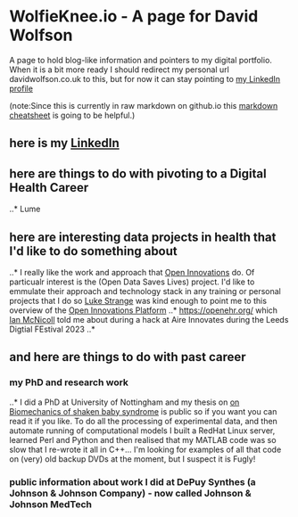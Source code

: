 # WolfieKnee.io - A page for David Wolfson
A page to hold blog-like information and pointers to my digital portfolio. When it is a bit more ready I should redirect my personal url davidwolfson.co.uk to this, but for now it can stay pointing to [my LinkedIn profile](https://www.linkedin.com/in/david-wolfson-6149a38/)

(note:Since this is currently in raw markdown on github.io this [markdown cheatsheet](https://github.com/adam-p/markdown-here/wiki/Markdown-Cheatsheet#html) is going to be helpful.)

## here is my [LinkedIn](https://www.linkedin.com/in/david-wolfson-6149a38/ "LinkedIn")

## here are things to do with pivoting to a Digital Health Career
..* Lume


## here are interesting data projects in health that I'd like to do something about
..* I really like the work and approach that [Open Innovations](https://open-innovations.org/) do. Of particualr interest is the (Open Data Saves Lives) project. I'd like to emmulate their approach and technology stack in any training or personal projects that I do so [Luke Strange](https://open-innovations.org/search/?author=lstrange) was kind enough to point me to this overview of the [Open Innovations Platform](https://open-innovations.github.io/platform/)
..* https://openehr.org/ which [Ian McNicoll](https://www.linkedin.com/in/ianmcnicoll/) told me about during a hack at Aire Innovates during the Leeds Digtial FEstival 2023
..* 

## and here are things to do with past career

### my PhD and research work
..* I did a PhD at University of Nottingham and my thesis on [on Biomechanics of shaken baby syndrome](https://eprints.nottingham.ac.uk/11217/) is public so if you want you can read it if you like. To do all the processing of experimental data, and then automate running of computational models I built a RedHat Linux server, learned Perl and Python and then realised that my MATLAB code was so slow that I re-wrote it all in C++... I'm looking for examples of all that code on (very) old backup DVDs at the moment, but I suspect it is Fugly!

### public information about work I did at DePuy Synthes (a Johnson & Johnson Company) - now called Johnson & Johnson MedTech



